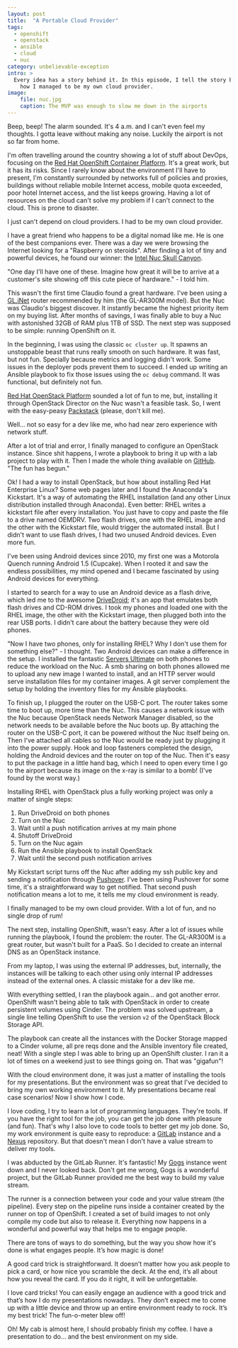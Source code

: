 ```yaml
---
layout: post
title:  "A Portable Cloud Provider"
tags:
  - openshift
  - openstack
  - ansible
  - cloud
  - nuc
category: unbelievable-exception
intro: >
  Every idea has a story behind it. In this episode, I tell the story behind the Backpack Cloud Project. The story about
    how I managed to be my own cloud provider.
image: 
    file: nuc.jpg
    caption: The MVP was enough to slow me down in the airports
---
```


Beep, beep! The alarm sounded. It's 4 a.m. and I can't even feel my thoughts. I gotta leave without making any noise. 
Luckily the airport is not so far from home.

I'm often travelling around the country showing a lot of stuff about DevOps, focusing on the
[Red Hat OpenShift Container Platform](https://www.openshift.com). It's a great work, but it has its risks. Since I
rarely know about the environment I'll have to present, I'm constantly surrounded by networks full of policies and
proxies, buildings without reliable mobile Internet access, mobile quota exceeded, poor hotel Internet access, and the 
list keeps growing. Having a lot of resources on the cloud can't solve my problem if I can't connect to the cloud. This
is prone to disaster.

I just can't depend on cloud providers. I had to be my own cloud provider.

I have a great friend who happens to be a digital nomad like me. He is one of the best companions ever. There was a day 
we were browsing the Internet looking for a "Raspberry on steroids". After finding a lot of tiny and powerful devices,
he found our winner: the
[Intel Nuc Skull Canyon](https://www.intel.com/content/www/us/en/nuc/nuc-kit-nuc6i7kyk-features-configurations.html).

"One day I'll have one of these. Imagine how great it will be to arrive at a customer's site showing off this cute piece
of hardware." - I told him.

This wasn't the first time Claudio found a great hardware. I've been using a [GL.iNet](http://gl-inet.com) router
recommended by him (the GL-AR300M model). But the Nuc was Claudio's biggest discover. It instantly became the highest 
priority item on my buying list. After months of savings, I was finally able to buy a Nuc with astonished 32GB of RAM 
plus 1TB of SSD. The next step was supposed to be simple: running OpenShift on it.

In the beginning, I was using the classic `oc cluster up`. It spawns an unstoppable beast that runs really smooth on 
such hardware. It was fast, but not fun. Specially because metrics and logging didn't work. Some issues in the deployer
pods prevent them to succeed. I ended up writing an Ansible playbook to fix those issues using the `oc debug` command.
It was functional, but definitely not fun.

[Red Hat OpenStack Platform](https://www.redhat.com/en/technologies/linux-platforms/openstack-platform) sounded a lot of
fun to me, but, installing it through OpenStack Director on the Nuc wasn't a feasible task. So, I went with the 
easy-peasy [Packstack](https://wiki.openstack.org/wiki/Packstack) (please, don't kill me).

Well... not so easy for a dev like me, who had near zero experience with network stuff.

After a lot of trial and error, I finally managed to configure an OpenStack instance. Since shit happens, I wrote a
playbook to bring it up with a lab project to play with it. Then I made the whole thing available on 
[GitHub](https://github.com/backpackcloud/pack-your-lab). "The fun has begun."

Ok! I had a way to install OpenStack, but how about installing Red Hat Enterprise Linux? Some web pages later and I 
found the Anaconda's Kickstart. It's a way of automating the RHEL installation (and any other Linux distribution 
installed through Anaconda). Even better: RHEL writes a kickstart file after every installation. You just have to copy
and paste the file to a drive named OEMDRV. Two flash drives, one with the RHEL image and the other with the Kickstart 
file, would trigger the automated install. But I didn't want to use flash drives, I had two unused Android devices.
Even more fun.

I've been using Android devices since 2010, my first one was a Motorola Quench running Android 1.5 (Cupcake). When I 
rooted it and saw the endless possibilities, my mind opened and I became fascinated by using Android devices for 
everything.

I started to search for a way to use an Android device as a flash drive, which led me to the awesome 
[DriveDroid](https://play.google.com/store/apps/details?id=com.softwarebakery.drivedroid); it's an app that emulates 
both flash drives and CD-ROM drives. I took my phones and loaded one with the RHEL image, the other with the Kickstart
image, then plugged both into the rear USB ports. I didn't care about the battery because they were old phones.

"Now I have two phones, only for installing RHEL? Why I don't use them for something else?" - I thought. Two Android 
devices can make a difference in the setup. I installed the fantastic 
[Servers Ultimate](https://play.google.com/store/apps/details?id=com.icecoldapps.serversultimatepro) on both phones to 
reduce the workload on the Nuc. A smb sharing on both phones allowed me to upload any new image I wanted to install, 
and an HTTP server would serve installation files for my container images. A git server complement the setup by holding
the inventory files for my Ansible playbooks.

To finish up, I plugged the router on the USB-C port. The router takes some time to boot up, more time than the Nuc. 
This causes a network issue with the Nuc because OpenStack needs Network Manager disabled, so the network needs to be 
available before the Nuc boots up. By attaching the router on the USB-C port, it can be powered without the Nuc itself 
being on. Then I've attached all cables so the Nuc would be ready just by plugging it into the power supply. Hook and 
loop fasteners completed the design, holding the Android devices and the router on top of the Nuc. Then it's easy to put
the package in a little hand bag, which I need to open every time I go to the airport because its image on the x-ray is
similar to a bomb! (I've found by the worst way.)

Installing RHEL with OpenStack plus a fully working project was only a matter of single steps:

1. Run DriveDroid on both phones
2. Turn on the Nuc
3. Wait until a push notification arrives at my main phone
4. Shutoff DriveDroid
5. Turn on the Nuc again
6. Run the Ansible playbook to install OpenStack
7. Wait until the second push notification arrives

My Kickstart script turns off the Nuc after adding my ssh public key and sending a notification through 
[Pushover](https://pushover.net). I've been using Pushover for some time, it's a straightforward way to get notified. 
That second push notification means a lot to me, it tells me my cloud environment is ready.

I finally managed to be my own cloud provider. With a lot of fun, and no single drop of rum!

The next step, installing OpenShift, wasn't easy. After a lot of issues while running the playbook, I found the problem:
the router. The GL-AR300M is a great router, but wasn't built for a PaaS. So I decided to create an internal DNS as an
OpenStack instance.

From my laptop, I was using the external IP addresses, but, internally, the instances will be talking to each other 
using only internal IP addresses instead of the external ones. A classic mistake for a dev like me.

With everything settled, I ran the playbook again... and got another error. OpenShift wasn't being able to talk with 
OpenStack in order to create persistent volumes using Cinder. The problem was solved upstream, a single line telling 
OpenShift to use the version `v2` of the OpenStack Block Storage API.

The playbook can create all the instances with the Docker Storage mapped to a Cinder volume, all pre reqs done and the 
Ansible inventory file created, neat! With a single step I was able to bring up an OpenShift cluster. I ran it a lot of
times on a weekend just to see things going on. That was "gigafun"!

With the cloud environment done, it was just a matter of installing the tools for my presentations. But the environment 
was so great that I've decided to bring my own working environment to it. My presentations became real case scenarios! 
Now I show how I code.

I love coding, I try to learn a lot of programming languages. They're tools. If you have the right tool for the job, you
can get the job done with pleasure (and fun). That's why I also love to code tools to better get my job done. So, my
work environment is quite easy to reproduce: a [GitLab](https://gitlab.com/) instance and a 
[Nexus](https://www.sonatype.com/nexus-repository-sonatype) repository. But that doesn't mean I don't have a value 
stream to deliver my tools.

I was abducted by the GitLab Runner. It's fantastic! My [Gogs](https://gogs.io/) instance went down and I never looked 
back. Don't get me wrong, Gogs is a wonderful project, but the GitLab Runner provided me the best way to build my value
stream.

The runner is a connection between your code and your value stream (the pipeline). Every step on the pipeline runs
inside a container created by the runner on top of OpenShift. I created a set of build images to not only compile my 
code but also to release it. Everything now happens in a wonderful and powerful way that helps me to engage people.

There are tons of ways to do something, but the way you show how it's done is what engages people. It’s how magic is 
done!

A good card trick is straightforward. It doesn’t matter how you ask people to pick a card, or how nice you scramble the 
deck. At the end, it’s all about how you reveal the card. If you do it right, it will be unforgettable.

I love card tricks! You can easily engage an audience with a good trick and that’s how I do my presentations nowadays. 
They don’t expect me to come up with a little device and throw up an entire environment ready to rock. It’s my best
trick! The fun-o-meter blew off!

Oh! My cab is almost here, I should probably finish my coffee. I have a presentation to do... and the best environment 
on my side.
